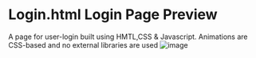 # Login.html Login Page Preview
A page for user-login built using HMTL,CSS & Javascript. Animations are CSS-based and no external libraries are used
![image](https://github.com/Arsalan-ibrahimi/Components-Library/assets/165723372/19da16dc-f628-40ba-823b-7b1b09539900)

